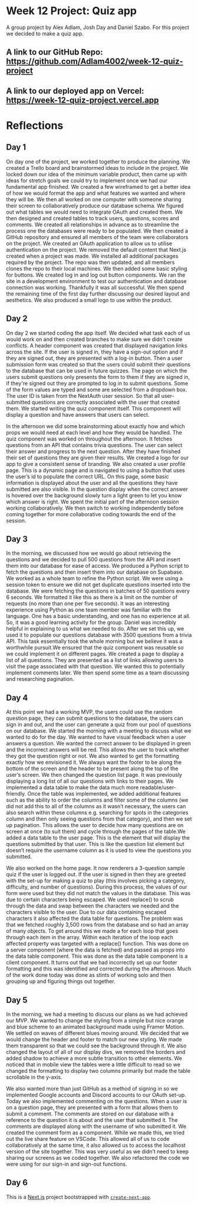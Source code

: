 # Week 12 Project: Quiz app

A group project by Alex Adlam, Josh Day and Daniel Szabo. For this project we decided to make a quiz app.

## A link to our GitHub Repo: https://github.com/Adlam4002/week-12-quiz-project

## A link to our deployed app on Vercel: https://week-12-quiz-project.vercel.app

# Reflections

## Day 1

On day one of the project, we worked together to produce the planning. We created a Trello board and brainstormed ideas to include in the project. We locked down our idea of the minimum variable product, then came up with ideas for stretch goals we could try to implement once we had our fundamental app finished. We created a few wireframed to get a better idea of how we would format the app and what features we wanted and where they will be. We then all worked on one computer with someone sharing their screen to collaboratively produce our database schema. We figured out what tables we would need to integrate OAuth and created them. We then designed and created tables to track users, questions, scores and comments. We created all relationships in advance as to streamline the process one the databases were ready to be populated. We then created a GitHub repository and ensured all members of the team were collaborators on the project. We created an OAuth application to allow us to utilise authentication on the project. We removed the default content that Next.js created when a project was made. We installed all additional packages required by the project. The repo was then updated, and all members clones the repo to their local machines. We then added some basic styling for buttons. We created log in and log out button components. We ran the site in a development environment to test our authentication and database connection was working. Thankfully it was all successful. We then spend the remaining time of the first day further discussing our desired layout and aesthetics. We also produced a small logo to use within the product.

## Day 2

On day 2 we started coding the app itself. We decided what task each of us would work on and then created branches to make sure we didn’t create conflicts. A header component was created that displayed navigation links across the site. If the user is signed in, they have a sign-out option and if they are signed out, they are presented with a log-in button. Then a user submission form was created so that the users could submit their questions to the database that can be used in future quizzes. The page on which the users submit questions only presents the form to them if they are signed in, if they're signed out they are prompted to log in to submit questions. Some of the form values are typed and some are selected from a dropdown box. The user ID is taken from the NextAuth user session. So that all user-submitted questions are correctly associated with the user that created them. We started writing the quiz component itself. This component will display a question and have answers that users can select.

In the afternoon we did some brainstorming about exactly how and which props we would need at each level and how they would be handled. The quiz component was worked on throughout the afternoon. It fetches questions from an API that contains trivia questions. The user can select their answer and progress to the next question. After they have finished their set of questions they are given their results. We created a logo for our app to give a consistent sense of branding. We also created a user profile page. This is a dynamic page and is navigated to using a button that uses the user’s id to populate the correct URL. On this page, some basic information is displayed about the user and all the questions they have submitted are also visible. In the question display when the correct answer is hovered over the background slowly turn a light green to let you know which answer is right. We spent the initial part of the afternoon session working collaboratively. We then switch to working independently before coming together for more collaborative coding towards the end of the session.

## Day 3

In the morning, we discussed how we would go about retrieving the questions and we decided to pull 500 questions from the API and insert them into our database for ease of access. We produced a Python script to fetch the questions and then insert them into our database on Supabase. We worked as a whole team to refine the Python script. We were using a session token to ensure we did not get duplicate questions inserted into the database. We were fetching the questions in batches of 50 questions every 6 seconds. We formatted it like this as there is a limit on the number of requests (no more than one per five seconds). It was an interesting experience using Python as one team member was familiar with the language. One has a basic understanding, and one has no experience at all. So, it was a good learning activity for the group. Daniel was incredibly helpful in explaining to us what we needed to do. After we set this up, we used it to populate our questions database with 3500 questions from a trivia API. This task essentially took the whole morning but we believe it was a worthwhile pursuit.We ensured that the quiz component was reusable so we could implement it on different pages. We created a page to display a list of all questions. They are presented as a list of links allowing users to visit the page associated with that question. We wanted this to potentially implement comments later. We then spend some time as a team discussing and researching pagination.

## Day 4

At this point we had a working MVP, the users could use the random question page, they can submit questions to the database, the users can sign in and out, and the user can generate a quiz from our pool of questions on our database. We started the morning with a meeting to discuss what we wanted to do for the day. We wanted to have visual feedback when a user answers a question. We wanted the correct answer to be displayed in green and the incorrect answers will be red. This allows the user to track whether they got the question right or not. We also wanted to get the formatting exactly how we envisioned it. We always want the footer to be along the bottom of the screen and the header to be present along the top of the user’s screen. We then changed the question list page. It was previously displaying a long list of all our questions with links to their pages. We implemented a data table to make the data much more readable/user-friendly. Once the table was implemented, we added additional features such as the ability to order the columns and filter some of the columns (we did not add this to all of the columns as it wasn’t necessary, the users can also search within these columns e.g. searching for spots in the categories column and then only seeing questions from that category), and then we set up pagination. This allows the user to decide how many questions are on screen at once (to suit them) and cycle through the pages of the table.We added a data table to the user page. This is the element that will display the questions submitted by that user. This is like the question list element but doesn’t require the username column as it is used to view the questions you submitted.

We also worked on the home page. It now renderers a 3-question sample quiz if the user is logged out. If the user is signed in then they are greeted with the set-up for making a quiz to play (this involves picking a category, difficulty, and number of questions). During this process, the values of our form were used but they did not match the values in the database. This was due to certain characters being escaped. We used replace() to scrub through the data and swap between the characters we needed and the characters visible to the user. Due to our data containing escaped characters it also affected the data table for questions. The problem was that we fetched roughly 3,500 rows from the database and so had an array of many objects. To get around this we made a for each loop that goes through each item in the array. Within each iteration of the loop each affected property was targeted with a replace() function. This was done on a server component (where the data is fetched) and passed as props into the data table component. This was done as the data table component is a client component. It turns out that we had incorrectly set up our footer formatting and this was identified and corrected during the afternoon. Much of the work done today was done as stints of working solo and then grouping up and figuring things out together.

## Day 5

In the morning, we had a meeting to discuss our plans as we had achieved our MVP. We wanted to change the styling from a simple but nice orange and blue scheme to an animated background made using Framer Motion. We settled on waves of different blues moving around. We decided that we would change the header and footer to match our new styling. We made them transparent so that we could see the background through it. We also changed the layout of all of our display divs, we removed the borders and added shadow to achieve a more subtle transition to other elements. We noticed that in mobile view the tables were a little difficult to read so we changed the formatting to display two columns primarily but made the table scrollable in the y-axis.

We also wanted more than just GitHub as a method of signing in so we implemented Google accounts and Discord accounts to our OAuth set-up. Today we also implemented commenting on the questions. When a user is on a question page, they are presented with a form that allows them to submit a comment. The comments are stored on our database with a reference to the question it is about and the user that submitted it. The comments are displayed along with the username of who submitted it. We created the comment form as a component. While we made this, we tried out the live share feature on VSCode. This allowed all of us to code collaboratively at the same time, it also allowed us to access the localhost version of the site together. This was very useful as we didn’t need to keep sharing our screens as we coded together. We also refactored the code we were using for our sign-in and sign-out functions.

## Day 6

This is a [Next.js](https://nextjs.org/) project bootstrapped with [`create-next-app`](https://github.com/vercel/next.js/tree/canary/packages/create-next-app).
